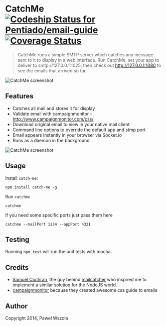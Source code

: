 # CatchMe [ ![Codeship Status for Pentiado/email-guide](https://www.codeship.io/projects/2a8b9360-ba90-0131-330f-0aa8124e7323/status?branch=master)](https://www.codeship.io/projects/20908) [![Coverage Status](https://coveralls.io/repos/Pentiado/catch-me/badge.png?branch=master)](https://coveralls.io/r/Pentiado/catch-me?branch=master)

> CatchMe runs a simple SMTP server which catches any message sent to it to display in a web interface. Run CatchMe, set your app to deliver to smtp://127.0.0.1:1025, then check out http://127.0.0.1:1080 to see the emails that arrived so far.

![CatchMe screenshot](http://s30.postimg.org/5oxrwoxi9/Screen_Shot_2014_05_12_at_23_14_43.png)

## Features

* Catches all mail and stores it for display
* Validate email with campaignmonitor - http://www.campaignmonitor.com/css/
* Download original email to view in your native mail client
* Command line options to override the default app and stmp port
* Email appears instantly in your browser via Socket.io
* Runs as a daemon in the background

![CatchMe screenshot](http://s30.postimg.org/5wlet78gx/Screen_Shot_2014_05_12_at_23_15_08.png)

## Usage

Install `catch-me`:
```
npm install catch-me -g
```

Run `catchme`
```
catchme
```

If you need some specific ports just pass them here
```
catchme --mailPort 1234 --appPort 4321
```

## Testing

Running `npm test` will run the unit tests with mocha.

## Credits
* [Samuel Cochran](https://github.com/sj26), the guy behind [mailcatcher](https://github.com/sj26/mailcatcher) who inspired me to implement a similar solution for the NodeJS world.
* [campaignmonitor](campaignmonitor.com) because they created awesome css guide to emails

## Author

Copyright 2014, Paweł Wszoła